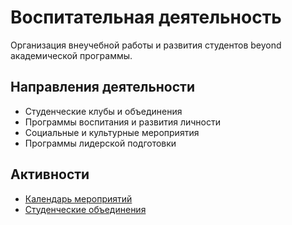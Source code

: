 # Воспитательная деятельность

Организация внеучебной работы и развития студентов beyond академической программы.

## Направления деятельности
- Студенческие клубы и объединения
- Программы воспитания и развития личности
- Социальные и культурные мероприятия
- Программы лидерской подготовки

## Активности
- [Календарь мероприятий](events.md)
- [Студенческие объединения](student-organizations.md)